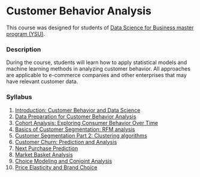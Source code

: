 # Customer Behavior Analysis

This course was designed for students of [Data Science for Business master program (YSU)](https://armdsforb.wordpress.com/).

### Description

During the course, students will learn how to apply statistical models and machine learning methods in analyzing customer behavior. All approaches are applicable to e-commerce companies and other enterprises that may have relevant customer data.


### Syllabus 

1. [Introduction: Customer Behavior and Data Science](https://github.com/Tigran-Karamyan/customer_behaviour/Week_1_Introduction_Customer_Behavior.md)
2. [Data Preparation for Customer Behavior Analysis]()
3. [Cohort Analysis: Exploring Consumer Behavior Over Time]() 
4. [Basics of Customer Segmentation: RFM analysis]()
5. [Customer Segmentation Part 2: Clustering algorithms]()
6. [Customer Churn: Prediction and Analysis]()
7. [Next Purchase Prediction]()
8. [Market Basket Analysis]() 
9. [Choice Modeling and Conjoint Analysis]()
10. [Price Elasticity and Brand Choice]()



